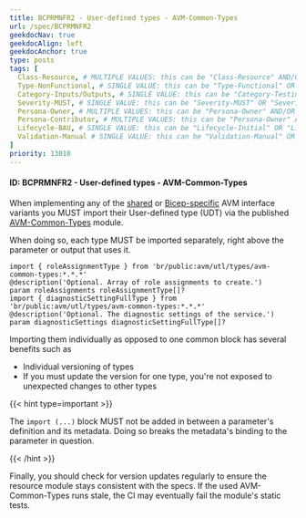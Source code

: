 ```yaml
---
title: BCPRMNFR2 - User-defined types - AVM-Common-Types
url: /spec/BCPRMNFR2
geekdocNav: true
geekdocAlign: left
geekdocAnchor: true
type: posts
tags: [
  Class-Resource, # MULTIPLE VALUES: this can be "Class-Resource" AND/OR "Class-Pattern" AND/OR "Class-Utility"
  Type-NonFunctional, # SINGLE VALUE: this can be "Type-Functional" OR "Type-NonFunctional"
  Category-Inputs/Outputs, # SINGLE VALUE: this can be "Category-Testing" OR "Category-Telemetry" OR "Category-Contribution/Support" OR "Category-Documentation" OR "Category-CodeStyle" OR "Category-Naming/Composition" OR "Category-Inputs/Outputs" OR "Category-Release/Publishing"  Language-Bicep, # MULTIPLE VALUES: this can be "Language-Bicep" AND/OR "Language-Terraform"
  Severity-MUST, # SINGLE VALUE: this can be "Severity-MUST" OR "Severity-SHOULD" OR "Severity-MAY"
  Persona-Owner, # MULTIPLE VALUES: this can be "Persona-Owner" AND/OR "Persona-Contributor"
  Persona-Contributor, # MULTIPLE VALUES: this can be "Persona-Owner" AND/OR "Persona-Contributor"
  Lifecycle-BAU, # SINGLE VALUE: this can be "Lifecycle-Initial" OR "Lifecycle-BAU" OR "Lifecycle-EOL"
  Validation-Manual # SINGLE VALUE: this can be "Validation-Manual" OR "Validation-CI/Informational" OR "CI/Enforced"
]
priority: 13010
---
```


#### ID: BCPRMNFR2 - User-defined types - AVM-Common-Types

When implementing any of the [shared](/Azure-Verified-Modules/specs/shared/interfaces) or [Bicep-specific](/Azure-Verified-Modules/specs/bicep/interfaces) AVM interface variants you MUST import their User-defined type (UDT) via the published [AVM-Common-Types](https://github.com/Azure/bicep-registry-modules/tree/main/avm/utl/types/avm-common-types) module.

When doing so, each type MUST be imported separately, right above the parameter or output that uses it.

```bicep
import { roleAssignmentType } from 'br/public:avm/utl/types/avm-common-types:*.*.*'
@description('Optional. Array of role assignments to create.')
param roleAssignments roleAssignmentType[]?
import { diagnosticSettingFullType } from 'br/public:avm/utl/types/avm-common-types:*.*.*'
@description('Optional. The diagnostic settings of the service.')
param diagnosticSettings diagnosticSettingFullType[]?
```

Importing them individually as opposed to one common block has several benefits such as
- Individual versioning of types
- If you must update the version for one type, you're not exposed to unexpected changes to other types

{{< hint type=important >}}

The `import (...)` block MUST not be added in between a parameter's definition and its metadata. Doing so breaks the metadata's binding to the parameter in question.

{{< /hint >}}

Finally, you should check for version updates regularly to ensure the resource module stays consistent with the specs. If the used AVM-Common-Types runs stale, the CI may eventually fail the module's static tests.